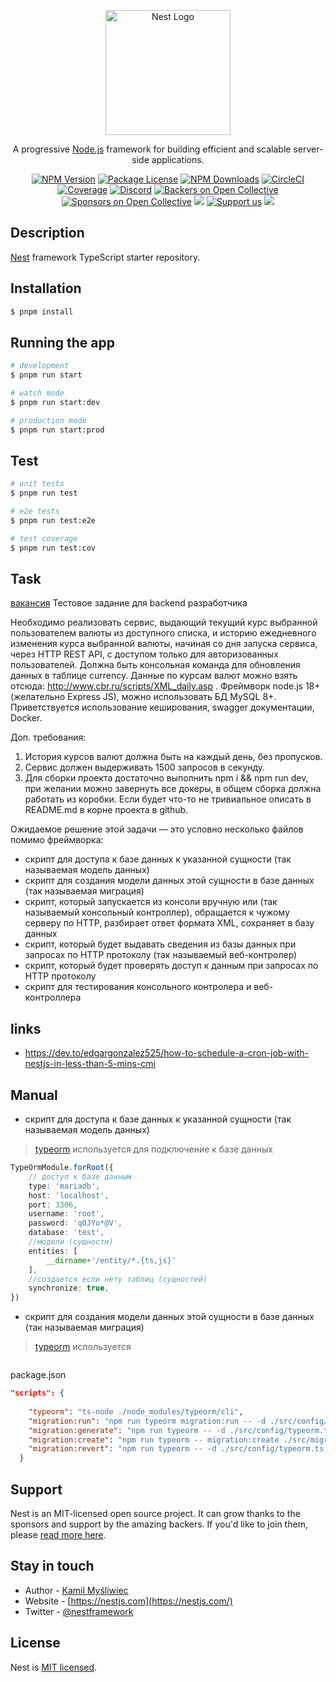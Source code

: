<p align="center">
  <a href="http://nestjs.com/" target="blank"><img src="https://nestjs.com/img/logo-small.svg" width="200" alt="Nest Logo" /></a>
</p>

[circleci-image]: https://img.shields.io/circleci/build/github/nestjs/nest/master?token=abc123def456
[circleci-url]: https://circleci.com/gh/nestjs/nest

  <p align="center">A progressive <a href="http://nodejs.org" target="_blank">Node.js</a> framework for building efficient and scalable server-side applications.</p>
    <p align="center">
<a href="https://www.npmjs.com/~nestjscore" target="_blank"><img src="https://img.shields.io/npm/v/@nestjs/core.svg" alt="NPM Version" /></a>
<a href="https://www.npmjs.com/~nestjscore" target="_blank"><img src="https://img.shields.io/npm/l/@nestjs/core.svg" alt="Package License" /></a>
<a href="https://www.npmjs.com/~nestjscore" target="_blank"><img src="https://img.shields.io/npm/dm/@nestjs/common.svg" alt="NPM Downloads" /></a>
<a href="https://circleci.com/gh/nestjs/nest" target="_blank"><img src="https://img.shields.io/circleci/build/github/nestjs/nest/master" alt="CircleCI" /></a>
<a href="https://coveralls.io/github/nestjs/nest?branch=master" target="_blank"><img src="https://coveralls.io/repos/github/nestjs/nest/badge.svg?branch=master#9" alt="Coverage" /></a>
<a href="https://discord.gg/G7Qnnhy" target="_blank"><img src="https://img.shields.io/badge/discord-online-brightgreen.svg" alt="Discord"/></a>
<a href="https://opencollective.com/nest#backer" target="_blank"><img src="https://opencollective.com/nest/backers/badge.svg" alt="Backers on Open Collective" /></a>
<a href="https://opencollective.com/nest#sponsor" target="_blank"><img src="https://opencollective.com/nest/sponsors/badge.svg" alt="Sponsors on Open Collective" /></a>
  <a href="https://paypal.me/kamilmysliwiec" target="_blank"><img src="https://img.shields.io/badge/Donate-PayPal-ff3f59.svg"/></a>
    <a href="https://opencollective.com/nest#sponsor"  target="_blank"><img src="https://img.shields.io/badge/Support%20us-Open%20Collective-41B883.svg" alt="Support us"></a>
  <a href="https://twitter.com/nestframework" target="_blank"><img src="https://img.shields.io/twitter/follow/nestframework.svg?style=social&label=Follow"></a>
</p>
  <!--[![Backers on Open Collective](https://opencollective.com/nest/backers/badge.svg)](https://opencollective.com/nest#backer)
  [![Sponsors on Open Collective](https://opencollective.com/nest/sponsors/badge.svg)](https://opencollective.com/nest#sponsor)-->

## Description

[Nest](https://github.com/nestjs/nest) framework TypeScript starter repository.

## Installation

```bash
$ pnpm install
```

## Running the app

```bash
# development
$ pnpm run start

# watch mode
$ pnpm run start:dev

# production mode
$ pnpm run start:prod
```

## Test

```bash
# unit tests
$ pnpm run test

# e2e tests
$ pnpm run test:e2e

# test coverage
$ pnpm run test:cov
```
## Task
[вакансия](https://ufa.hh.ru/vacancy/108752137)
Тестовое задание для backend разработчика

Необходимо реализовать сервис, выдающий текущий курс выбранной пользователем валюты из доступного списка, и историю ежедневного изменения курса выбранной валюты, начиная со дня запуска сервиса, через HTTP REST API, с доступом только для авторизованных пользователей. Должна быть консольная команда для обновления данных в таблице currency. Данные по курсам валют можно взять отсюда: http://www.cbr.ru/scripts/XML_daily.asp .
Фреймворк node.js 18+ (желательно Express JS), можно использовать БД MySQL 8+. Приветствуется использование кеширования, swagger документации, Docker.

Доп. требования:
1. История курсов валют должна быть на каждый день, без пропусков.
2. Сервис должен выдерживать 1500 запросов в секунду.
3. Для сборки проекта достаточно выполнить npm i && npm run dev, при желании можно завернуть все докеры, в общем сборка должна работать из коробки. Если будет что-то не тривиальное описать в README.md в корне проекта в github.

Ожидаемое решение этой задачи — это условно несколько файлов помимо фреймворка:

- скрипт для доступа к базе данных к указанной сущности (так называемая модель данных)
- скрипт для создания модели данных этой сущности в базе данных (так называемая миграция)
- скрипт, который запускается из консоли вручную или (так называемый консольный контроллер), обращается к чужому серверу по HTTP, разбирает ответ формата XML, сохраняет в базу данных
- скрипт, который будет выдавать сведения из базы данных при запросах по HTTP протоколу (так называемый веб-контролер)
- скрипт, который будет проверять доступ к данным при запросах по HTTP протоколу
- скрипт для тестирования консольного контролера и веб-контроллера
## links
- https://dev.to/edgargonzalez525/how-to-schedule-a-cron-job-with-nestjs-in-less-than-5-mins-cmi
## Manual
- скрипт для доступа к базе данных к указанной сущности (так называемая модель данных)
> [typeorm](https://typeorm.io/) используется для подключение к базе данных
```typescript
TypeOrmModule.forRoot({
    // доступ к базе данным
    type: 'mariadb',
    host: 'localhost',
    port: 3306,
    username: 'root',
    password: 'qOJYo*@V',
    database: 'test',
    //модели (сущности) 
    entities: [
        __dirname+'/entity/*.{ts,js}'
    ],
    //создается если нету таблиц (сущностей)
    synchronize: true,
})
```
- скрипт для создания модели данных этой сущности в базе данных (так называемая миграция)
> [typeorm](https://typeorm.io/) используется
```typescript

```
package.json
```json
"scripts": {
    
    "typeorm": "ts-node ./node_modules/typeorm/cli",
    "migration:run": "npm run typeorm migration:run -- -d ./src/config/typeorm.ts",
    "migration:generate": "npm run typeorm -- -d ./src/config/typeorm.ts migration:generate ./src/migrations/$npm_config_name",
    "migration:create": "npm run typeorm -- migration:create ./src/migrations/$npm_config_name",
    "migration:revert": "npm run typeorm -- -d ./src/config/typeorm.ts migration:revert"
  }
```
## Support

Nest is an MIT-licensed open source project. It can grow thanks to the sponsors and support by the amazing backers. If you'd like to join them, please [read more here](https://docs.nestjs.com/support).

## Stay in touch

- Author - [Kamil Myśliwiec](https://kamilmysliwiec.com)
- Website - [https://nestjs.com](https://nestjs.com/)
- Twitter - [@nestframework](https://twitter.com/nestframework)

## License

Nest is [MIT licensed](LICENSE).
